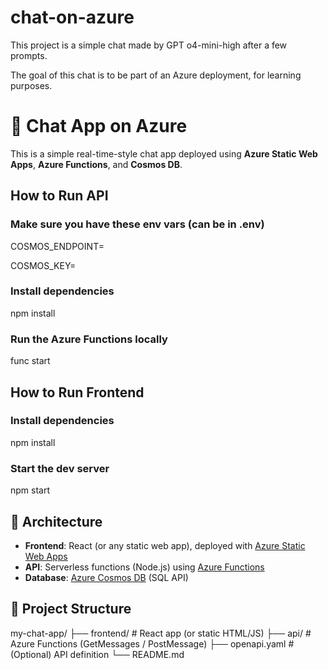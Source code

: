# chat-on-azure
This project is a simple chat made by GPT o4-mini-high after a few prompts.

The goal of this chat is to be part of an Azure deployment, for learning purposes.

# 💬 Chat App on Azure

This is a simple real-time-style chat app deployed using **Azure Static Web Apps**, **Azure Functions**, and **Cosmos DB**.

## How to Run API

### Make sure you have these env vars (can be in .env)
COSMOS_ENDPOINT=<your-local-or-cloud-endpoint>

COSMOS_KEY=<your-key>

### Install dependencies
npm install

### Run the Azure Functions locally
func start

## How to Run Frontend

### Install dependencies
npm install

### Start the dev server
npm start


## 🚀 Architecture

- **Frontend**: React (or any static web app), deployed with [Azure Static Web Apps](https://azure.microsoft.com/en-us/products/app-service/static)
- **API**: Serverless functions (Node.js) using [Azure Functions](https://learn.microsoft.com/en-us/azure/azure-functions/)
- **Database**: [Azure Cosmos DB](https://azure.microsoft.com/en-us/products/cosmos-db/) (SQL API)

## 📁 Project Structure

my-chat-app/
├── frontend/ # React app (or static HTML/JS)
├── api/ # Azure Functions (GetMessages / PostMessage)
├── openapi.yaml # (Optional) API definition
└── README.md